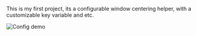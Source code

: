 This is my first project, its a configurable window centering helper, with a customizable key variable and etc.

![Config demo](https://github.com/user-attachments/assets/d64251d5-8024-403d-a7e4-dc78e9fc1227)
